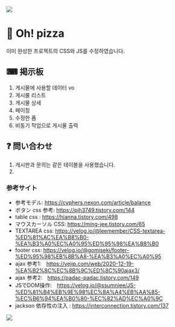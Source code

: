<img src="https://capsule-render.vercel.app/api?type=waving&color=f08080&height=200&section=header&text=Oh!%pizza%&fontSize=40&animation=fadeIn&fontAlign=84&fontAlignY=36" />

# 🍕 Oh! pizza

  이미 완성한 프로젝트의 CSS와 JS를 수정하였습니다.

## ⌨ 掲示板  
  
  1. 게시물에 사용할 데이터 vo
  2. 게시물 리스트
  3. 게시물 상세
  4. 페이징
  5. 수정한 폼
  6. 비동기 작업으로 게시물 출력

## ❓ 問い合わせ

  1. 게시판과 문의는 같은 테이블을 사용했습니다.
  2. 
  

### 参考サイト

- 参考モデル: https://cyphers.nexon.com/article/balance
- ボタン css 参考: https://pjh3749.tistory.com/144
- table css : https://hianna.tistory.com/498
- マウスカーソル CSS: https://ming-jee.tistory.com/65
- TEXTAREA css: https://velog.io/@leemember/CSS-textarea-%ED%81%AC%EA%B8%B0-%EA%B3%A0%EC%A0%95%ED%95%98%EA%B8%B0
- footer css: https://velog.io/@gomiseki/footer-%ED%95%98%EB%8B%A8-%EA%B3%A0%EC%A0%95
- ajax 参考1:　https://yejip.com/web/2020-12-19-%EA%B2%8C%EC%8B%9C%ED%8C%90ajax3/
- ajax 参考2:　https://padac-padac.tistory.com/149
- JSでDOM操作:　https://velog.io/@ssumniee/JS-%ED%81%B4%EB%9E%98%EC%8A%A4%EB%AA%85-%EC%B6%94%EA%B0%80-%EC%82%AD%EC%A0%9C
- jackson 依存性の注入 : https://interconnection.tistory.com/137
<img src="https://capsule-render.vercel.app/api?type=waving&color=f08080&height=200&section=footer&20render&fontSize=90" />
